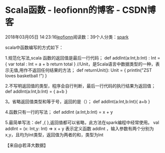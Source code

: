 
# Scala函数 - leofionn的博客 - CSDN博客


2018年03月05日 14:23:16[leofionn](https://me.csdn.net/qq_36142114)阅读数：39个人分类：[spark																](https://blog.csdn.net/qq_36142114/article/category/7640197)



scala中函数编写的方式如下：

1.规范化写法,scala 函数的返回值是最后一行代码；
def addInt(a:Int,b:Int) : Int = {
var total : Int = a + b
return total
}
//Unit，是Scala语言中数据类型的一种，表示无值,用作不返回任何结果的方法；
def returnUnit(): Unit = {
println("ZST loves basketball !")
}

2.不写明返回值的类型，程序会自行判断，最后一行代码的执行结果为返回值；
def addInt(a:Int,b:Int) = {
a+b
}

3。省略返回值类型和等于号，返回的是（）；
def addInt(a:Int,b:Int){
a+b
}

4.函数只有一行的写法；
def addInt (a:Int,b:Int) = x + y

5.最简单写法：def ,{ },返回值都可以省略，此方法在spark编程中经常使用。
val addInt = (x: Int,y: Int) => x + y
表示定义函数 addInt ，输入参数有两个分别为x,y，且均为Int类型，返回值为两者的和，类型为Int


【来自@若泽大数据】



